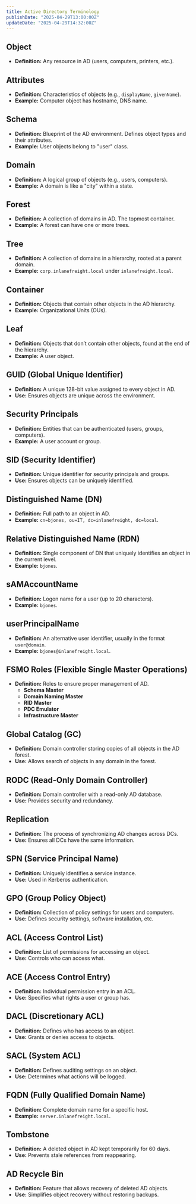 ```yaml
---
title: Active Directory Terminology
publishDate: "2025-04-29T13:00:00Z"
updateDate: "2025-04-29T14:32:00Z"
---
```


## Object
- **Definition:** Any resource in AD (users, computers, printers, etc.).

## Attributes
- **Definition:** Characteristics of objects (e.g., `displayName`, `givenName`).
- **Example:** Computer object has hostname, DNS name.

## Schema
- **Definition:** Blueprint of the AD environment. Defines object types and their attributes.
- **Example:** User objects belong to "user" class.

## Domain
- **Definition:** A logical group of objects (e.g., users, computers).
- **Example:** A domain is like a "city" within a state.

## Forest
- **Definition:** A collection of domains in AD. The topmost container.
- **Example:** A forest can have one or more trees.

## Tree
- **Definition:** A collection of domains in a hierarchy, rooted at a parent domain.
- **Example:** `corp.inlanefreight.local` under `inlanefreight.local`.

## Container
- **Definition:** Objects that contain other objects in the AD hierarchy.
- **Example:** Organizational Units (OUs).

## Leaf
- **Definition:** Objects that don’t contain other objects, found at the end of the hierarchy.
- **Example:** A user object.

## GUID (Global Unique Identifier)
- **Definition:** A unique 128-bit value assigned to every object in AD.
- **Use:** Ensures objects are unique across the environment.

## Security Principals
- **Definition:** Entities that can be authenticated (users, groups, computers).
- **Example:** A user account or group.

## SID (Security Identifier)
- **Definition:** Unique identifier for security principals and groups.
- **Use:** Ensures objects can be uniquely identified.

## Distinguished Name (DN)
- **Definition:** Full path to an object in AD.
- **Example:** `cn=bjones, ou=IT, dc=inlanefreight, dc=local`.

## Relative Distinguished Name (RDN)
- **Definition:** Single component of DN that uniquely identifies an object in the current level.
- **Example:** `bjones`.

## sAMAccountName
- **Definition:** Logon name for a user (up to 20 characters).
- **Example:** `bjones`.

## userPrincipalName
- **Definition:** An alternative user identifier, usually in the format `user@domain`.
- **Example:** `bjones@inlanefreight.local`.

## FSMO Roles (Flexible Single Master Operations)
- **Definition:** Roles to ensure proper management of AD.
  - **Schema Master**
  - **Domain Naming Master**
  - **RID Master**
  - **PDC Emulator**
  - **Infrastructure Master**

## Global Catalog (GC)
- **Definition:** Domain controller storing copies of all objects in the AD forest.
- **Use:** Allows search of objects in any domain in the forest.

## RODC (Read-Only Domain Controller)
- **Definition:** Domain controller with a read-only AD database.
- **Use:** Provides security and redundancy.

## Replication
- **Definition:** The process of synchronizing AD changes across DCs.
- **Use:** Ensures all DCs have the same information.

## SPN (Service Principal Name)
- **Definition:** Uniquely identifies a service instance.
- **Use:** Used in Kerberos authentication.

## GPO (Group Policy Object)
- **Definition:** Collection of policy settings for users and computers.
- **Use:** Defines security settings, software installation, etc.

## ACL (Access Control List)
- **Definition:** List of permissions for accessing an object.
- **Use:** Controls who can access what.

## ACE (Access Control Entry)
- **Definition:** Individual permission entry in an ACL.
- **Use:** Specifies what rights a user or group has.

## DACL (Discretionary ACL)
- **Definition:** Defines who has access to an object.
- **Use:** Grants or denies access to objects.

## SACL (System ACL)
- **Definition:** Defines auditing settings on an object.
- **Use:** Determines what actions will be logged.

## FQDN (Fully Qualified Domain Name)
- **Definition:** Complete domain name for a specific host.
- **Example:** `server.inlanefreight.local`.

## Tombstone
- **Definition:** A deleted object in AD kept temporarily for 60 days.
- **Use:** Prevents stale references from reappearing.

## AD Recycle Bin
- **Definition:** Feature that allows recovery of deleted AD objects.
- **Use:** Simplifies object recovery without restoring backups.
